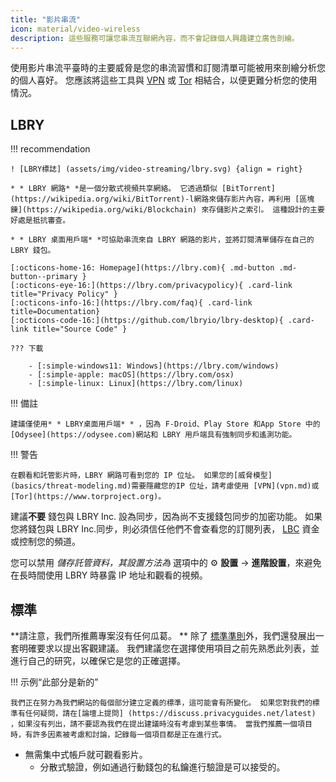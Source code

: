 ```yaml
---
title: "影片串流"
icon: material/video-wireless
description: 這些服務可讓您串流互聯網內容，而不會記錄個人興趣建立廣告剖繪。
---
```


使用影片串流平臺時的主要威脅是您的串流習慣和訂閱清單可能被用來剖繪分析您的個人喜好。 您應該將這些工具與 [VPN](vpn.md) 或 [Tor](https://www.torproject.org/) 相結合，以便更難分析您的使用情況。

## LBRY

!!! recommendation

    ! [LBRY標誌] (assets/img/video-streaming/lbry.svg) {align = right}
    
    * * LBRY 網路* *是一個分散式視頻共享網絡。 它透過類似 [BitTorrent](https://wikipedia.org/wiki/BitTorrent)-l網路來儲存影片內容，再利用 [區塊錬](https://wikipedia.org/wiki/Blockchain) 來存儲影片之索引。 這種設計的主要好處是抵抗審查。
    
    * * LBRY 桌面用戶端* *可協助串流來自 LBRY 網路的影片，並將訂閱清單儲存在自己的 LBRY 錢包。
    
    [:octicons-home-16: Homepage](https://lbry.com){ .md-button .md-button--primary }
    [:octicons-eye-16:](https://lbry.com/privacypolicy){ .card-link title="Privacy Policy" }
    [:octicons-info-16:](https://lbry.com/faq){ .card-link title=Documentation}
    [:octicons-code-16:](https://github.com/lbryio/lbry-desktop){ .card-link title="Source Code" }
    
    ??? 下載
    
        - [:simple-windows11: Windows](https://lbry.com/windows)
        - [:simple-apple: macOS](https://lbry.com/osx)
        - [:simple-linux: Linux](https://lbry.com/linux)

!!! 備註

    建議僅使用* * LBRY桌面用戶端* * ，因為 F-Droid、Play Store 和App Store 中的 [Odysee](https://odysee.com)網站和 LBRY 用戶端具有強制同步和遙測功能。

!!! 警告

    在觀看和託管影片時，LBRY 網路可看到您的 IP 位址。 如果您的[威脅模型] (basics/threat-modeling.md)需要隱藏您的IP 位址，請考慮使用 [VPN](vpn.md)或 [Tor](https://www.torproject.org)。

建議**不要** 錢包與 LBRY Inc. 設為同步，因為尚不支援錢包同步的加密功能。 如果您將錢包與 LBRY Inc.同步，則必須信任他們不會查看您的訂閱列表， [LBC](https://lbry.com/faq/earn-credits) 資金或控制您的頻道。

您可以禁用 *儲存託管資料，其設置方法為* 選項中的 :gear: **設置** → **進階設置**，來避免在長時間使用 LBRY 時暴露 IP 地址和觀看的視頻。

## 標準

**請注意，我們所推薦專案沒有任何瓜葛。 ** 除了 [標準準則](about/criteria.md)外，我們還發展出一套明確要求以提出客觀建議。 我們建議您在選擇使用項目之前先熟悉此列表，並進行自己的研究，以確保它是您的正確選擇。

!!! 示例“此部分是新的”

    我們正在努力為我們網站的每個部分建立定義的標準，這可能會有所變化。 如果您對我們的標準有任何疑問，請在[論壇上提問] (https://discuss.privacyguides.net/latest) ，如果沒有列出，請不要認為我們在提出建議時沒有考慮到某些事情。 當我們推薦一個項目時，有許多因素被考慮和討論，記錄每一個項目都是正在進行式。

- 無需集中式帳戶就可觀看影片。
    - 分散式驗證，例如通過行動錢包的私鑰進行驗證是可以接受的。
